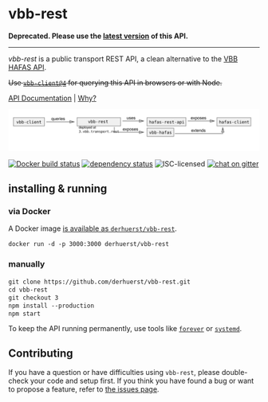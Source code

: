# vbb-rest

**Deprecated. Please use the [latest version](https://github.com/derhuerst/vbb-rest) of this API.**

---

*vbb-rest* is a public transport REST API, a clean alternative to the [VBB HAFAS API](https://github.com/public-transport/vbb-hafas).

~~Use [`vbb-client@4`](https://github.com/derhuerst/vbb-client) for querying this API in browsers or with Node.~~

[API Documentation](docs/index.md) | [Why?](docs/why.md)

![vbb-rest architecture diagram](architecture.svg)

[![Docker build status](https://img.shields.io/docker/build/derhuerst/vbb-rest.svg)](https://hub.docker.com/r/derhuerst/vbb-rest/)
[![dependency status](https://img.shields.io/david/derhuerst/vbb-rest.svg)](https://david-dm.org/derhuerst/vbb-rest)
![ISC-licensed](https://img.shields.io/github/license/derhuerst/vbb-rest.svg)
[![chat on gitter](https://badges.gitter.im/derhuerst.svg)](https://gitter.im/derhuerst)


## installing & running

### via Docker

A Docker image [is available as `derhuerst/vbb-rest`](https://hub.docker.com/r/derhuerst/vbb-rest).

```shell
docker run -d -p 3000:3000 derhuerst/vbb-rest
```

### manually

```shell
git clone https://github.com/derhuerst/vbb-rest.git
cd vbb-rest
git checkout 3
npm install --production
npm start
```

To keep the API running permanently, use tools like [`forever`](https://github.com/foreverjs/forever#forever) or [`systemd`](https://wiki.debian.org/systemd).


## Contributing

If you have a question or have difficulties using `vbb-rest`, please double-check your code and setup first. If you think you have found a bug or want to propose a feature, refer to [the issues page](https://github.com/derhuerst/vbb-rest/issues).
